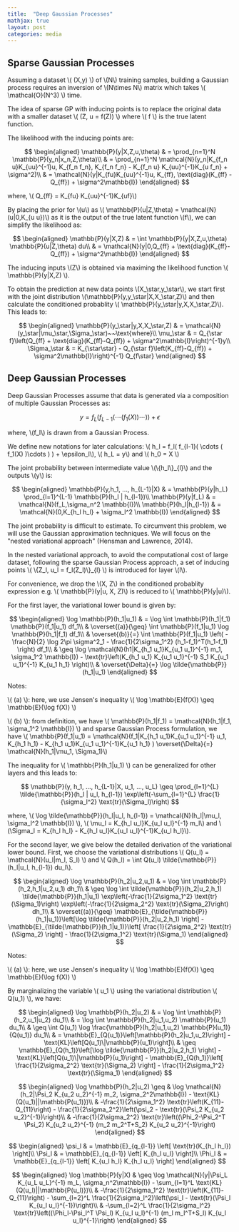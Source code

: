 ```yaml
---
title:  "Deep Gaussian Processes"
mathjax: true
layout: post
categories: media
---
```


## Sparse Gaussian Processes

Assuming a dataset \\( (X,y) \\) of \\(N\\) training samples, building a Gaussian process requires an inversion of \\(N\times N\\) matrix which takes \\( \mathcal{O}(N^3) \\) time.

The idea of sparse GP with inducing points is to replace the original data with a smaller dataset \\( (Z, u = f(Z)) \\) where \\( f \\) is the true latent function.

The likelihood with the inducing points are:

$$
\begin{aligned}
\mathbb{P}(y|X,Z,u,\theta)  & = \prod_{n=1}^N \mathbb{P}(y_n|x_n,Z,\theta)\\
                            & = \prod_{n=1}^N \mathcal{N}(y_n|K_{f_n u}K_{uu}^{-1}u, K_{f_n f_n}, K_{f_n f_n} - K_{f_n u} K_{uu}^{-1}K_{u f_n} + \sigma^2)\\
                            & = \mathcal{N}(y|K_{fu}K_{uu}^{-1}u, K_{ff}, \text{diag}(K_{ff} - Q_{ff}) + \sigma^2\mathbb{I})
\end{aligned}
$$

where, \\( Q_{ff} = K_{fu} K_{uu}^{-1}K_{uf}\\)

By placing the prior for \\(u\\) as \\( \mathbb{P}(u\|Z,\theta) = \mathcal{N}(u\|0,K_{u u})\\) as it is the output of the true latent function \\(f\\), we can simplify the likelihood as:

$$
\begin{aligned}
\mathbb{P}(y|X,Z) & = \int \mathbb{P}(y|X,Z,u,\theta) \mathbb{P}(u|Z,\theta) du\\
                  & = \mathcal{N}(y|0,Q_{ff} + \text{diag}(K_{ff}-Q_{ff}) + \sigma^2\mathbb{I})
\end{aligned}
$$

The inducing inputs \\(Z\\) is obtained via maximing the likelihood function \\( \mathbb{P}(y\|X,Z) \\).

To obtain the prediction at new data points \\(X_\star,y_\star\\), we start first with the joint distribution \\(\mathbb{P}(y,y_\star\|X,X_\star,Z)\\) and then calculate the conditioned probablity \\( \mathbb{P}(y_\star\|y,X,X_\star,Z)\\). This leads to:

$$
\begin{aligned}
\mathbb{P}(y_\star|y,X,X_\star,Z) & = \mathcal{N}(y_\star|\mu_\star,\Sigma_\star)~~\text{where}\\
                        \mu_\star & = Q_{\star f}\left(Q_{ff} + \text{diag}(K_{ff}-Q_{ff}) + \sigma^2\mathbb{I}\right)^{-1}y\\
                     \Sigma_\star & = K_{\star\star} - Q_{\star f}\left(K_{ff}-Q_{ff}) + \sigma^2\mathbb{I}\right)^{-1} Q_{f\star}
\end{aligned}
$$

## Deep Gaussian Processes

Deep Gaussian Processes assume that data is generated via a composition of multiple Gaussian Processes as:

$$
y = f_L( f_{L-1}( \cdots ( f_1(X) )\cdots ) ) + \epsilon
$$

where, \\(f_l\\) is drawn from a Gaussian Process.

We define new notations for later calculations: \\( h_l =  f_l( f_{l-1}( \cdots ( f_1(X) )\cdots ) ) + \epsilon_l\\), \\( h_L = y\\) and \\( h_0 = X \\)

The joint probability between intermediate value \\(\\{h_l\\}_{l}\\) and the outputs \\(y\\) is:

$$
\begin{aligned}
\mathbb{P}(y,h_1, ..., h_{L-1}|X) & = \mathbb{P}(y|h_L) \prod_{l=1}^{L-1} \mathbb{P}(h_l | h_{l-1})\\
            \mathbb{P}(y|f_L) & = \mathcal{N}(f_L,\sigma_n^2 \mathbb{I})\\
      \mathbb{P}(h_l|h_{l-1}) & = \mathcal{N}(0,K_{h_l h_l} + \sigma_l^2 \mathbb{I})
\end{aligned}
$$

The joint probability is difficult to estimate. To circumvent this problem, we will use the Gaussian approximation techniques. We will focus on the "nested variational approach" (Hensman and Lawrence, 2014).

In the nested variational approach, to avoid the computational cost of large dataset, following the sparse Gaussian Process approach, a set of inducing points \\( \\{Z_l, u_l = f_l(Z_l)\\}_{l} \\) is introduced for layer \\(l\\). 

For convenience, we drop the \\(X, Z\\) in the conditioned probablity expression e.g. \\( \mathbb{P}(y\|u, X, Z)\\) is reduced to \\( \mathbb{P}(y\|u)\\).

For the first layer, the variational lower bound is given by:

$$
\begin{aligned}
\log \mathbb{P}(h_1|u_1) & = \log \int \mathbb{P}(h_1|f_1) \mathbb{P}(f_1|u_1) df_1\\
                         & \overset{(a)}{\geq} \int \mathbb{P}(f_1|u_1) \log \mathbb{P}(h_1|f_1) df_1\\
                         & \overset{(b)}{=} \int \mathbb{P}(f_1|u_1) \left( -\frac{N}{2} \log 2\pi \sigma^2_1 -  \frac{1}{2\sigma_1^2} (h_1-f_1)^T(h_1-f_1) \right) df_1\\
                         & \geq \log \mathcal{N}(h1|K_{h_1 u_1}K_{u_1 u_1}^{-1} m_1, \sigma_1^2 \mathbb{I}) - \text{tr}\left(K_{h_1 u_1} K_{u_1 u_1}^{-1} S_1 K_{u_1 u_1}^{-1} K_{u_1 h_1} \right)\\
                         & \overset{\Delta}{=} \log \tilde{\mathbb{P}}(h_1|u_1)
\end{aligned}
$$

Notes: 

\\( (a) \\): here, we use Jensen's inequality \\( \log \mathbb{E}(f(X)) \geq \mathbb{E}(\log f(X)) \\)

\\( (b) \\): from definition, we have \\( \mathbb{P}(h_1\|f_1) = \mathcal{N}(h_1\|f_1, \sigma_1^2 \mathbb{I}) \\) and sparse Gaussian Process formulation, we have \\( \mathbb{P}(f_1\|u_1) = \mathcal{N}(f_1\|K_{h_1 u_1}K_{u_1 u_1}^{-1} u_1, K_{h_1 h_1} - K_{h_1 u_1}K_{u_1 u_1}^{-1}K_{u_1 h_1} ) \overset{\Delta}{=} \mathcal{N}(h_1\|\mu_1, \Sigma_1)\\)

The inequality for \\( \mathbb{P}(h_1\|u_1) \\) can be generalized for other layers and this leads to:

$$
\mathbb{P}(y, h_1, ..., h_{L-1}|X, u_1, ..., u_L)  \geq \prod_{l=1}^{L} \tilde{\mathbb{P}}(h_l | u_l, h_{l-1}) \exp\left(-\sum_{l=1}^{L} \frac{1}{\sigma_l^2} \text{tr}(\Sigma_l)\right)
$$

where, \\( \log \tilde{\mathbb{P}}(h_l\|u_l, h_{l-1}) = \mathcal{N}(h_l\|\mu_l, \sigma_l^2 \mathbb{I}) \\), \\( \mu_l = K_{h_l u_l}K_{u_l u_l}^{-1} m_l\\) and \\(\Sigma_l = K_{h_l h_l} - K_{h_l u_l}K_{u_l u_l}^{-1}K_{u_l h_l}\\).

For the second layer, we give below the detailed derivation of the variational lower bound. First, we choose the variational distributions \\( Q(u_l) = \mathcal{N}(u_l\|m_l, S_l) \\) and \\( Q(h_l) = \int Q(u_l) \tilde{\mathbb{P}}(h_l\|u_l, h_{l-1}) du_l\\).

$$
\begin{aligned}
\log \mathbb{P}(h_2|u_2,u_1) & = \log \int \mathbb{P}(h_2,h_1|u_2,u_1) dh_1\\
                             & \geq \log \int \tilde{\mathbb{P}}(h_2|u_2,h_1) \tilde{\mathbb{P}}(h_1|u_1) \exp\left(-\frac{1}{2\sigma_1^2} \text{tr}(\Sigma_1)\right) \exp\left(-\frac{1}{2\sigma_2^2} \text{tr}(\Sigma_2)\right) dh_1\\
                             & \overset{(a)}{\geq} \mathbb{E}_{\tilde{\mathbb{P}}(h_1|u_1)}\left[\log \tilde{\mathbb{P}}(h_2|u_2,h_1) \right] - \mathbb{E}_{\tilde{\mathbb{P}}(h_1|u_1)}\left[ \frac{1}{2\sigma_2^2} \text{tr}(\Sigma_2) \right] - \frac{1}{2\sigma_1^2} \text{tr}(\Sigma_1)
\end{aligned}
$$

Notes:

\\( (a) \\): here, we use Jensen's inequality \\( \log \mathbb{E}(f(X)) \geq \mathbb{E}(\log f(X)) \\)

By marginalizing the variable \\( u_1 \\) using the variational distribution \\( Q(u_1) \\), we have:

$$
\begin{aligned}
\log \mathbb{P}(h_2|u_2) & = \log \int \mathbb{P}(h_2,u_1|u_2) du_1\\
                         & = \log \int \mathbb{P}(h_2|u_1,u_2) \mathbb{P}(u_1) du_1\\
                         & \geq \int Q(u_1) \log \frac{\mathbb{P}(h_2|u_1,u_2) \mathbb{P}(u_1)}{Q(u_1)} du_1\\
                         & = \mathbb{E}_{Q(u_1)}\left[\mathbb{P}(h_2|u_1,u_2)\right] - \text{KL}\left[Q(u_1)\|\mathbb{P}(u_1)\right]\\
                         & \geq \mathbb{E}_{Q(h_1)}\left[\log \tilde{\mathbb{P}}(h_2|u_2,h_1) \right] - \text{KL}\left[Q(u_1)\|\mathbb{P}(u_1)\right] - \mathbb{E}_{Q(h_1)}\left[ \frac{1}{2\sigma_2^2} \text{tr}(\Sigma_2) \right] - \frac{1}{2\sigma_1^2} \text{tr}(\Sigma_1)
\end{aligned}
$$

$$
\begin{aligned}
\log \mathbb{P}(h_2|u_2) \geq & \log \mathcal{N}(h_2|\Psi_2 K_{u_2 u_2}^{-1} m_2, \sigma_2^2\mathbb{I}) - \text{KL}(Q(u_1)||\mathbb{P(u_1)})\\
                              & -\frac{1}{2\sigma_1^2} \text{tr}\left(K_{11}-Q_{11}\right) - \frac{1}{2\sigma_2^2}\left(\psi_2 - \text{tr}(\Psi_2 K_{u_2 u_2}^{-1})\right)\\
                              & -\frac{1}{2\sigma_2^2} \text{tr}\left((\Phi_2-\Psi_2^T \Psi_2) K_{u_2 u_2}^{-1} (m_2 m_2^T+S_2) K_{u_2 u_2}^{-1}\right)
\end{aligned}
$$

$$
\begin{aligned}
\psi_l & = \mathbb{E}_{q_{l-1}} \left[ \text{tr}(K_{h_l h_l}) \right]\\
\Psi_l & = \mathbb{E}_{q_{l-1}} \left[ K_{h_l u_l} \right]\\
\Phi_l & = \mathbb{E}_{q_{l-1}} \left[ K_{u_l h_l} K_{h_l u_l} \right]
\end{aligned}
$$

$$
\begin{aligned}
\log \mathbb{P}(y|X) & \geq \log \mathcal{N}(y|\Psi_L K_{u_L u_L}^{-1} m_L, \sigma_n^2\mathbb{I}) - \sum_{l=1}^L \text{KL}(Q(u_l)||\mathbb{P(u_l)})\\
                     & -\frac{1}{2\sigma_1^2} \text{tr}\left(K_{11}-Q_{11}\right) - \sum_{l=2}^L \frac{1}{2\sigma_l^2}\left(\psi_l - \text{tr}(\Psi_l K_{u_l u_l}^{-1})\right)\\
                     & -\sum_{l=2}^L \frac{1}{2\sigma_l^2} \text{tr}\left((\Phi_l-\Psi_l^T \Psi_l) K_{u_l u_l}^{-1} (m_l m_l^T+S_l) K_{u_l u_l}^{-1}\right)
\end{aligned}
$$
